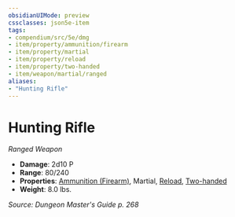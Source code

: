 ```yaml
---
obsidianUIMode: preview
cssclasses: json5e-item
tags:
- compendium/src/5e/dmg
- item/property/ammunition/firearm
- item/property/martial
- item/property/reload
- item/property/two-handed
- item/weapon/martial/ranged
aliases: 
- "Hunting Rifle"
---
```

# Hunting Rifle
*Ranged Weapon*  

- **Damage**: 2d10 P
- **Range**: 80/240
- **Properties**: [Ammunition (Firearm)](5E2014官方资源/规则/item-properties.md#Ammunition%20(Firearm)), Martial, [Reload](5E2014官方资源/规则/item-properties.md#Reload), [Two-handed](5E2014官方资源/规则/item-properties.md#Two-handed)
- **Weight**: 8.0 lbs.

*Source: Dungeon Master's Guide p. 268*